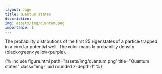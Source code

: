 ```yaml
---
layout: page
title: Quantum states
description: 
img: assets/img/quantum.png
importance: 1
---
```



The probability distributions of the first 25 eigenstates of a particle trapped in a circular potential well. The color maps to probability density (black<green<yellow<purple).

<div class="row">
    <div class="col-sm-12 mt-3 mt-md-0">
        {% include figure.html path="assets/img/quantum.png" title="Quantum states" class="img-fluid rounded z-depth-1" %}
    </div>
</div>


